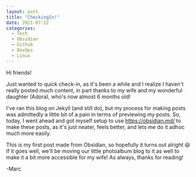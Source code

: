 ```yaml
---
layout: post
title: "CheckingIn!"
date: 2021-07-22
categories:
  - Tech
  - Obsidian
  - Github
  - DevOps
  - Linux
---
```


Hi friends!

Just wanted to quick check-in, as it's been a while and I realize I haven't really posted much content, in part thanks to my wife and my wonderful daughter (Adora), who's now almost 6 months old!

I've ran this blog on Jekyll (and still do), but my process for making posts was admittedly a little bit of a pain in terms of previewing my posts. So, today, I went ahead and got myself setup to use https://obsidian.md/ to make these posts, as it's just neater, feels better, and lets me do it adhoc much more easily.

This is my first post made from Obsidian, so hopefully it turns out alright :smiley: If it goes well, we'll be moving our little photoalbum blog to it as well to make it a bit more accessible for my wife! As always, thanks for reading!

-Marc

